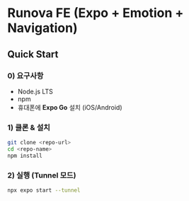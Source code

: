 # Runova FE (Expo + Emotion + Navigation)

## Quick Start

### 0) 요구사항

- Node.js LTS
- npm
- 휴대폰에 **Expo Go** 설치 (iOS/Android)

### 1) 클론 & 설치

```bash
git clone <repo-url>
cd <repo-name>
npm install
```

### 2) 실행 (Tunnel 모드)

```bash
npx expo start --tunnel
```
